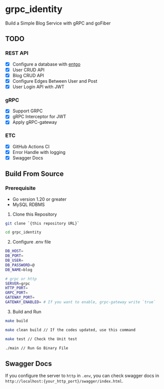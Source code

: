 # grpc_identity

Build a Simple Blog Service with gRPC and goFiber

## TODO
### REST API
- [X] Configure a database with [entgo](https://entgo.io/)
- [X] User CRUD API
- [X] Blog CRUD API
- [X] Configure Edges Between User and Post
- [X] User Login API with JWT

### gRPC
- [X] Support GRPC
- [X] gRPC Interceptor for JWT
- [X] Apply gRPC-gateway

### ETC
- [X] GitHub Actions CI
- [X] Error Handle with logging
- [X] Swagger Docs

## Build From Source

### Prerequisite

- Go version 1.20 or greater
- MySQL RDBMS

1. Clone this Repository
```bash
git clone `{this repository URL}`

cd grpc_identity
```
2. Configure .env file
```bash
DB_HOST=
DB_PORT=
DB_USER=
DB_PASSWORD=@
DB_NAME=blog

# grpc or http
SERVER=grpc
HTTP_PORT=
GRPC_PORT=
GATEWAY_PORT=
GATEWAY_ENABLED= # If you want to enable, grpc-gateway write `true`

```

3. Build and Run
```bash
make build

make clean build // If the codes updated, use this command

make test // Check the Unit test

./main // Run Go Binary File
```

## Swagger Docs

If you configure the server to `http` in `.env`, you can check swagger docs in `http://localhost:{your_http_port}/swagger/index.html`.
